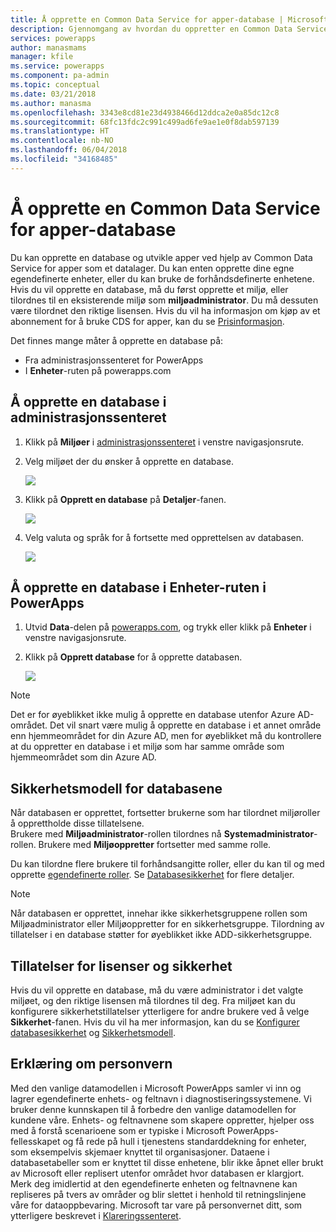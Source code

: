 ```yaml
---
title: Å opprette en Common Data Service for apper-database | Microsoft Docs
description: Gjennomgang av hvordan du oppretter en Common Data Service (CDS) for apper-database.
services: powerapps
author: manasmams
manager: kfile
ms.service: powerapps
ms.component: pa-admin
ms.topic: conceptual
ms.date: 03/21/2018
ms.author: manasma
ms.openlocfilehash: 3343e8cd81e23d4938466d12ddca2e0a85dc12c8
ms.sourcegitcommit: 68fc13fdc2c991c499ad6fe9ae1e0f8dab597139
ms.translationtype: HT
ms.contentlocale: nb-NO
ms.lasthandoff: 06/04/2018
ms.locfileid: "34168485"
---
```

# <a name="create-a-common-data-service-for-apps-database"></a>Å opprette en Common Data Service for apper-database
Du kan opprette en database og utvikle apper ved hjelp av Common Data Service for apper som et datalager. Du kan enten opprette dine egne egendefinerte enheter, eller du kan bruke de forhåndsdefinerte enhetene. Hvis du vil opprette en database, må du først opprette et miljø, eller tilordnes til en eksisterende miljø som **miljøadministrator**. Du må dessuten være tilordnet den riktige lisensen. Hvis du vil ha informasjon om kjøp av et abonnement for å bruke CDS for apper, kan du se [Prisinformasjon](pricing-billing-skus.md).

Det finnes mange måter å opprette en database på:

* Fra administrasjonssenteret for PowerApps
* I **Enheter**-ruten på powerapps.com

## <a name="create-a-database-in-the-admin-center"></a>Å opprette en database i administrasjonssenteret
1. Klikk på **Miljøer** i [administrasjonssenteret](https://admin.powerapps.com) i venstre navigasjonsrute.
    
2. Velg miljøet der du ønsker å opprette en database.
    
    ![](./media/create-database/environment-list-new.png)

3. Klikk på **Opprett en database** på **Detaljer**-fanen. 
    
    ![](./media/create-database/Create-DB-From-Details.png)

4. Velg valuta og språk for å fortsette med opprettelsen av databasen. 
    
    ![](./media/create-database/DB-Choose-options.png)



## <a name="create-a-database-in-the-entities-pane-of-powerapps"></a>Å opprette en database i Enheter-ruten i PowerApps
1. Utvid **Data**-delen på [powerapps.com](https://web.powerapps.com), og trykk eller klikk på **Enheter** i venstre navigasjonsrute.

2. Klikk på **Opprett database** for å opprette databasen.

    ![](./media/create-database/Create-DB-From-Entities.png)

> [!NOTE]
> Det er for øyeblikket ikke mulig å opprette en database utenfor Azure AD-området. Det vil snart være mulig å opprette en database i et annet område enn hjemmeområdet for din Azure AD, men for øyeblikket må du kontrollere at du oppretter en database i et miljø som har samme område som hjemmeområdet som din Azure AD.

## <a name="security-model-for-the-databases"></a>Sikkerhetsmodell for databasene
Når databasen er opprettet, fortsetter brukerne som har tilordnet miljøroller å opprettholde disse tillatelsene.  
    Brukere med **Miljøadministrator**-rollen tilordnes nå **Systemadministrator**-rollen. Brukere med **Miljøoppretter** fortsetter med samme rolle.

Du kan tilordne flere brukere til forhåndsangitte roller, eller du kan til og med opprette [egendefinerte roller][1]. Se [Databasesikkerhet](database-security.md) for flere detaljer.

> [!NOTE]
> Når databasen er opprettet, innehar ikke sikkerhetsgruppene rollen som Miljøadministrator eller Miljøoppretter for en sikkerhetsgruppe. Tilordning av tillatelser i en database støtter for øyeblikket ikke ADD-sikkerhetsgruppe.


## <a name="license-and-security-permissions"></a>Tillatelser for lisenser og sikkerhet
Hvis du vil opprette en database, må du være administrator i det valgte miljøet, og den riktige lisensen må tilordnes til deg. Fra miljøet kan du konfigurere sikkerhetstillatelser ytterligere for andre brukere ved å velge **Sikkerhet**-fanen. Hvis du vil ha mer informasjon, kan du se [Konfigurer databasesikkerhet](database-security.md) og [Sikkerhetsmodell](https://docs.microsoft.c../maker/common-data-service/entity-reference/security-model).

## <a name="privacy-notice"></a>Erklæring om personvern
Med den vanlige datamodellen i Microsoft PowerApps samler vi inn og lagrer egendefinerte enhets- og feltnavn i diagnostiseringssystemene.  Vi bruker denne kunnskapen til å forbedre den vanlige datamodellen for kundene våre. Enhets- og feltnavnene som skapere oppretter, hjelper oss med å forstå scenarioene som er typiske i Microsoft PowerApps-fellesskapet og få rede på hull i tjenestens standarddekning for enheter, som eksempelvis skjemaer knyttet til organisasjoner. Dataene i databasetabeller som er knyttet til disse enhetene, blir ikke åpnet eller brukt av Microsoft eller replisert utenfor området hvor databasen er klargjort. Merk deg imidlertid at den egendefinerte enheten og feltnavnene kan repliseres på tvers av områder og blir slettet i henhold til retningslinjene våre for dataoppbevaring. Microsoft tar vare på personvernet ditt, som ytterligere beskrevet i [Klareringssenteret](https://www.microsoft.com/trustcenter/Privacy/default.aspx).


<!--Reference links in article-->
[1]: https://technet.microsoft.com/library/dn531130.aspx
